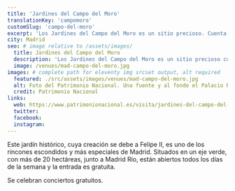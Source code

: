 ```yaml
---
title: 'Jardines del Campo del Moro'
translationKey: 'campomoro'
customSlug: 'campo-del-moro'
excerpt: 'Los Jardines del Campo del Moro es un sitio precioso. Cuenta con pavos reales sueltos y ejemplares de árboles muy emblemáticos. Está muy bien cuidado y lás vistas al Palacio Real son espectaculares.'
city: Madrid
seo: # image relative to /assets/images/
  title: Jardines del Campo del Moro
  description: 'Los Jardines del Campo del Moro es un sitio precioso con vistas al Palacio Real. Cuenta con pavos reales sueltos y ejemplares de árboles muy emblemáticos.'
  image: /venues/mad-campo-del-moro.jpg
images: # complete path for eleventy img srcset output, alt required
  featured: ./src/assets/images/venues/mad-campo-del-moro.jpg
  alt: Foto del Patrimonio Nacional. Una fuente y al fondo el Palacio Real.
  credit: Patrimonio Nacional
links:
  web: https://www.patrimonionacional.es/visita/jardines-del-campo-del-moro
  twitter:
  facebook:
  instagram:
---
```


Este jardín histórico, cuya creación se debe a Felipe II, es uno de los rincones escondidos y más especiales de Madrid. Situados en un eje verde, con más de 20 hectáreas, junto a Madrid Río, están abiertos todos los días de la semana y la entrada es gratuita.

Se celebran conciertos gratuitos.
